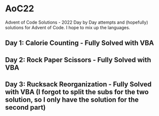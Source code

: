 # AoC22
Advent of Code Solutions - 2022
Day by Day attempts and (hopefully) solutions for Advent of Code.
I hope to mix up the languages.

## Day 1: Calorie Counting - Fully Solved with VBA
## Day 2: Rock Paper Scissors - Fully Solved with VBA
## Day 3: Rucksack Reorganization - Fully Solved with VBA (I forgot to split the subs for the two solution, so I only have the solution for the second part)
